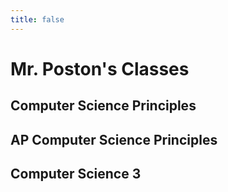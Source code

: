```yaml
---
title: false
---
```


# Mr. Poston's Classes

## Computer Science Principles
## AP Computer Science Principles
## Computer Science 3
